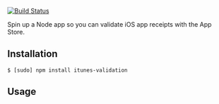 [![Build Status](https://travis-ci.org/stuartbreckenridge/itunes-validation.svg?branch=master)](https://travis-ci.org/stuartbreckenridge/itunes-validation)


Spin up a Node app so you can validate iOS app receipts with the App Store.

## Installation

```
$ [sudo] npm install itunes-validation
```

## Usage


